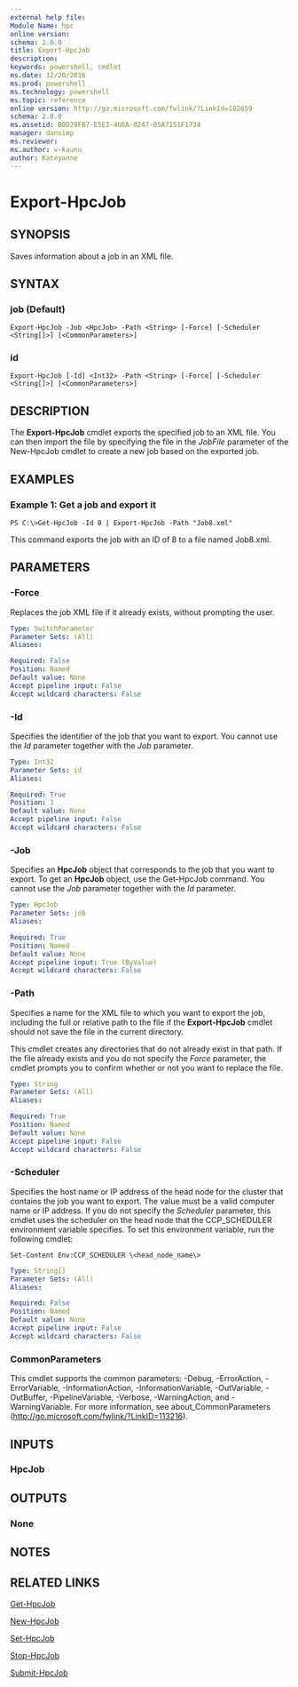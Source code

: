 ```yaml
---
external help file:
Module Name: hpc
online version:
schema: 2.0.0
title: Export-HpcJob
description:
keywords: powershell, cmdlet
ms.date: 12/20/2016
ms.prod: powershell
ms.technology: powershell
ms.topic: reference
online version: http://go.microsoft.com/fwlink/?LinkId=182659
schema: 2.0.0
ms.assetid: B0D29FB7-E5E3-466A-8247-05A7151F1734
manager: dansimp
ms.reviewer:
ms.author: v-kaunu
author: Kateyanne
---
```


# Export-HpcJob

## SYNOPSIS
Saves information about a job in an XML file.

## SYNTAX

### job (Default)
```
Export-HpcJob -Job <HpcJob> -Path <String> [-Force] [-Scheduler <String[]>] [<CommonParameters>]
```

### id
```
Export-HpcJob [-Id] <Int32> -Path <String> [-Force] [-Scheduler <String[]>] [<CommonParameters>]
```

## DESCRIPTION
The **Export-HpcJob** cmdlet exports the specified job to an XML file.
You can then import the file by specifying the file in the *JobFile* parameter of the New-HpcJob cmdlet to create a new job based on the exported job.

## EXAMPLES

### Example 1: Get a job and export it
```
PS C:\>Get-HpcJob -Id 8 | Export-HpcJob -Path "Job8.xml"
```

This command exports the job with an ID of 8 to a file named Job8.xml.

## PARAMETERS

### -Force
Replaces the job XML file if it already exists, without prompting the user.

```yaml
Type: SwitchParameter
Parameter Sets: (All)
Aliases:

Required: False
Position: Named
Default value: None
Accept pipeline input: False
Accept wildcard characters: False
```

### -Id
Specifies the identifier of the job that you want to export.
You cannot use the *Id* parameter together with the *Job* parameter.

```yaml
Type: Int32
Parameter Sets: id
Aliases:

Required: True
Position: 1
Default value: None
Accept pipeline input: False
Accept wildcard characters: False
```

### -Job
Specifies an **HpcJob** object that corresponds to the job that you want to export.
To get an **HpcJob** object, use the Get-HpcJob command.
You cannot use the *Job* parameter together with the *Id* parameter.

```yaml
Type: HpcJob
Parameter Sets: job
Aliases:

Required: True
Position: Named
Default value: None
Accept pipeline input: True (ByValue)
Accept wildcard characters: False
```

### -Path
Specifies a name for the XML file to which you want to export the job, including the full or relative path to the file if the **Export-HpcJob** cmdlet should not save the file in the current directory.

This cmdlet creates any directories that do not already exist in that path.
If the file already exists and you do not specify the *Force* parameter, the cmdlet prompts you to confirm whether or not you want to replace the file.

```yaml
Type: String
Parameter Sets: (All)
Aliases:

Required: True
Position: Named
Default value: None
Accept pipeline input: False
Accept wildcard characters: False
```

### -Scheduler
Specifies the host name or IP address of the head node for the cluster that contains the job you want to export.
The value must be a valid computer name or IP address.
If you do not specify the *Scheduler* parameter, this cmdlet uses the scheduler on the head node that the CCP_SCHEDULER environment variable specifies.
To set this environment variable, run the following cmdlet:

`Set-Content Env:CCP_SCHEDULER \<head_node_name\>`

```yaml
Type: String[]
Parameter Sets: (All)
Aliases:

Required: False
Position: Named
Default value: None
Accept pipeline input: False
Accept wildcard characters: False
```

### CommonParameters
This cmdlet supports the common parameters: -Debug, -ErrorAction, -ErrorVariable, -InformationAction, -InformationVariable, -OutVariable, -OutBuffer, -PipelineVariable, -Verbose, -WarningAction, and -WarningVariable. For more information, see about_CommonParameters (http://go.microsoft.com/fwlink/?LinkID=113216).

## INPUTS

### HpcJob

## OUTPUTS

### None

## NOTES

## RELATED LINKS

[Get-HpcJob](./Get-HpcJob.md)

[New-HpcJob](./New-HpcJob.md)

[Set-HpcJob](./Set-HpcJob.md)

[Stop-HpcJob](./Stop-HpcJob.md)

[Submit-HpcJob](./Submit-HpcJob.md)
